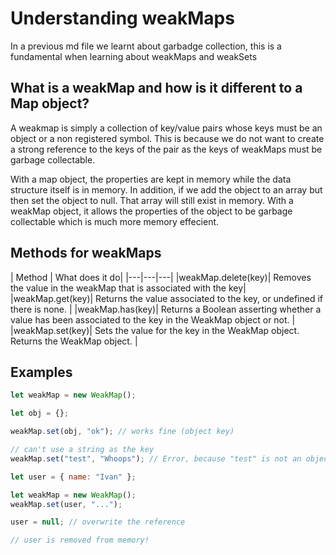 # Understanding weakMaps

In a previous md file we learnt about garbadge collection, this is a fundamental when learning about weakMaps and weakSets

## What is a weakMap and how is it different to a Map object?

A weakmap is simply a collection of key/value pairs whose keys must be an object or a non registered symbol. This is because we do not want to create a strong reference to the keys of the pair as the keys of weakMaps must be garbage collectable. 

With a map object, the properties are kept in memory while the data structure itself is in memory. In addition, if we add the object to an array but then set the object to null. That array will still exist in memory. With a weakMap object, it allows the properties of the object to be garbage collectable which is much more memory effecient.

## Methods for weakMaps

| Method | What does it do|
|---|---|---|
|weakMap.delete(key)| Removes the value in the weakMap that is associated with the key|
|weakMap.get(key)| Returns the value associated to the key, or undefined if there is none. |
|weakMap.has(key)| Returns a Boolean asserting whether a value has been associated to the key in the WeakMap object or not. |
|weakMap.set(key)| Sets the value for the key in the WeakMap object. Returns the WeakMap object. |

## Examples
```js
let weakMap = new WeakMap();

let obj = {};

weakMap.set(obj, "ok"); // works fine (object key)

// can't use a string as the key
weakMap.set("test", "Whoops"); // Error, because "test" is not an object

```

```js
let user = { name: "Ivan" };

let weakMap = new WeakMap();
weakMap.set(user, "...");

user = null; // overwrite the reference

// user is removed from memory!
```
